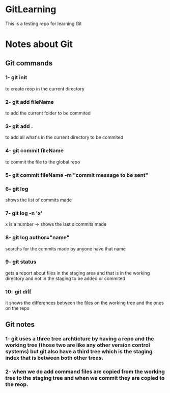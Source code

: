 # GitLearning

This is a testing repo for learning Git

# Notes about Git

## Git commands

### 1-  git init
to create reop in the current directory

### 2- git add fileName 
to add the current folder to be commited

### 3- git add .
to add all what's in the current directory to be commited

### 4- git commit fileName
to commit the file to the global repo

### 5- git commit fileName -m "commit message to be sent"

### 6- git log
shows the list of commits made

### 7- git log -n 'x'
x is a number -> shows the last x commits made

### 8- git log author="name"
searchs for the commits made by anyone have that name

### 9- git status 
gets a report about files in the staging area and that is in the working directory and not in the staging to be added or commited

### 10- git diff
it shows the differences between the files on the working tree and the ones on the repo


## Git notes

### 1- git uses a three tree archticture by having a repo and the working tree (those two are like any other version control systems) but git also have a third tree which is the staging index that is between both other trees.

### 2- when we do add command files are copied from the working tree to the staging tree and when we commit they are copied to the reop.